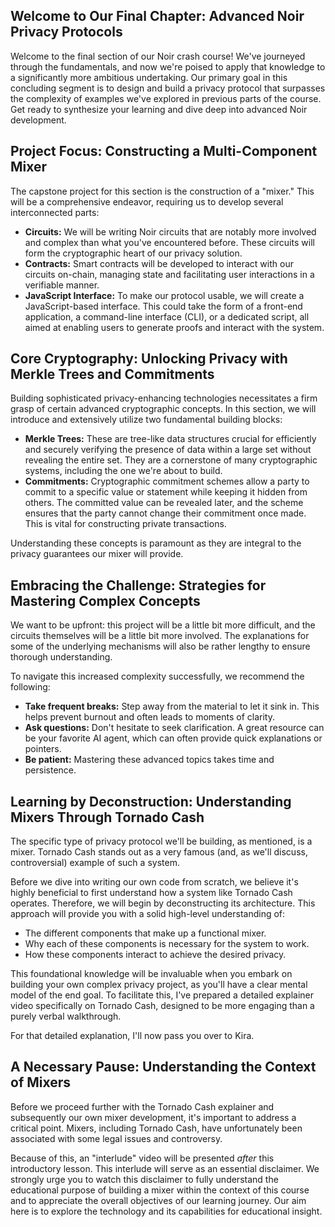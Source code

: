 ## Welcome to Our Final Chapter: Advanced Noir Privacy Protocols

Welcome to the final section of our Noir crash course! We've journeyed through the fundamentals, and now we're poised to apply that knowledge to a significantly more ambitious undertaking. Our primary goal in this concluding segment is to design and build a privacy protocol that surpasses the complexity of examples we've explored in previous parts of the course. Get ready to synthesize your learning and dive deep into advanced Noir development.

## Project Focus: Constructing a Multi-Component Mixer

The capstone project for this section is the construction of a "mixer." This will be a comprehensive endeavor, requiring us to develop several interconnected parts:

*   **Circuits:** We will be writing Noir circuits that are notably more involved and complex than what you've encountered before. These circuits will form the cryptographic heart of our privacy solution.
*   **Contracts:** Smart contracts will be developed to interact with our circuits on-chain, managing state and facilitating user interactions in a verifiable manner.
*   **JavaScript Interface:** To make our protocol usable, we will create a JavaScript-based interface. This could take the form of a front-end application, a command-line interface (CLI), or a dedicated script, all aimed at enabling users to generate proofs and interact with the system.

## Core Cryptography: Unlocking Privacy with Merkle Trees and Commitments

Building sophisticated privacy-enhancing technologies necessitates a firm grasp of certain advanced cryptographic concepts. In this section, we will introduce and extensively utilize two fundamental building blocks:

*   **Merkle Trees:** These are tree-like data structures crucial for efficiently and securely verifying the presence of data within a large set without revealing the entire set. They are a cornerstone of many cryptographic systems, including the one we're about to build.
*   **Commitments:** Cryptographic commitment schemes allow a party to commit to a specific value or statement while keeping it hidden from others. The committed value can be revealed later, and the scheme ensures that the party cannot change their commitment once made. This is vital for constructing private transactions.

Understanding these concepts is paramount as they are integral to the privacy guarantees our mixer will provide.

## Embracing the Challenge: Strategies for Mastering Complex Concepts

We want to be upfront: this project will be a little bit more difficult, and the circuits themselves will be a little bit more involved. The explanations for some of the underlying mechanisms will also be rather lengthy to ensure thorough understanding.

To navigate this increased complexity successfully, we recommend the following:

*   **Take frequent breaks:** Step away from the material to let it sink in. This helps prevent burnout and often leads to moments of clarity.
*   **Ask questions:** Don't hesitate to seek clarification. A great resource can be your favorite AI agent, which can often provide quick explanations or pointers.
*   **Be patient:** Mastering these advanced topics takes time and persistence.

## Learning by Deconstruction: Understanding Mixers Through Tornado Cash

The specific type of privacy protocol we'll be building, as mentioned, is a mixer. Tornado Cash stands out as a very famous (and, as we'll discuss, controversial) example of such a system.

Before we dive into writing our own code from scratch, we believe it's highly beneficial to first understand how a system like Tornado Cash operates. Therefore, we will begin by deconstructing its architecture. This approach will provide you with a solid high-level understanding of:

*   The different components that make up a functional mixer.
*   Why each of these components is necessary for the system to work.
*   How these components interact to achieve the desired privacy.

This foundational knowledge will be invaluable when you embark on building your own complex privacy project, as you'll have a clear mental model of the end goal. To facilitate this, I've prepared a detailed explainer video specifically on Tornado Cash, designed to be more engaging than a purely verbal walkthrough.

For that detailed explanation, I'll now pass you over to Kira.

## A Necessary Pause: Understanding the Context of Mixers

Before we proceed further with the Tornado Cash explainer and subsequently our own mixer development, it's important to address a critical point. Mixers, including Tornado Cash, have unfortunately been associated with some legal issues and controversy.

Because of this, an "interlude" video will be presented *after* this introductory lesson. This interlude will serve as an essential disclaimer. We strongly urge you to watch this disclaimer to fully understand the educational purpose of building a mixer within the context of this course and to appreciate the overall objectives of our learning journey. Our aim here is to explore the technology and its capabilities for educational insight.